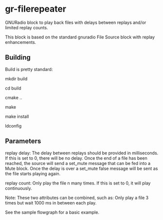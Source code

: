 # gr-filerepeater
GNURadio block to play back files with delays between replays and/or limited replay counts.

This block is based on the standard gnuradio File Source block with replay enhancements.

## Building
Build is pretty standard:

mkdir build

cd build

cmake ..

make

make install

ldconfig

## Parameters
replay delay: The delay between replays should be provided in milliseconds.  If this is set to 0, there will be no delay.
	Once the end of a file has been reached, the source will send a set_mute message that can be fed
	into a Mute block.  Once the delay is over a set_mute false message will be sent as the file starts
	playing again.
	
replay count: Only play the file n many times.  If this is set to 0, it will play continuously.

Note: These two attributes can be combined, such as: Only play a file 3 times but wait 1000 ms in between each play.

See the sample flowgraph for a basic example.

